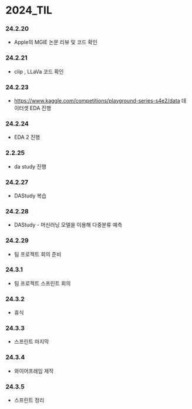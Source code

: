 # 2024_TIL

### 24.2.20
- Apple의 MGIE 논문 리뷰 및 코드 확인
### 24.2.21
- clip , LLaVa 코드 확인
### 24.2.23
- https://www.kaggle.com/competitions/playground-series-s4e2/data 데이터셋 EDA 진행

### 24.2.24
- EDA 2 진행

### 2.2.25
- da study 진행

### 24.2.27
- DAStudy 복습

### 24.2.28
- DAStudy - 머신러닝 모델을 이용해 다중분류 예측

### 24.2.29
- 팀 프로젝트 회의 준비

### 24.3.1
- 팀 프로젝트 스프린트 회의

### 24.3.2
- 휴식

### 24.3.3
- 스프린트 마지막

### 24.3.4
- 와이어프레임 제작

### 24.3.5
- 스프린트 정리
